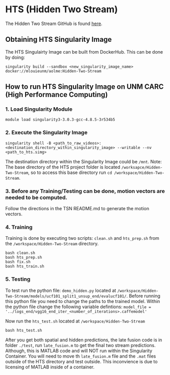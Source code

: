 # HTS (Hidden Two Stream)
The Hidden Two Stream GitHub is found [here](https://github.com/bryanyzhu/Hidden-Two-Stream).
## Obtaining HTS Singularity Image
The HTS Singulairty Image can be built from DockerHub. This can be done by doing:
```
singularity build --sandbox <new_singularity_image_name> docker://mlouieunm/aolme:Hidden-Two-Stream
```

## How to run HTS Singularity Image on UNM CARC (High Performance Computing)
### 1. Load Singularity Module
```
module load singularity3-3.0.3-gcc-4.8.5-3r534b5
```
### 2. Execute the Singularity Image
```
singularity shell -B <path_to_raw_videos>:<destination_directory_within_singularity_image> --writable --nv <path_to_hts.simg>
```
The destination directory within the Singularity Image could be ```/mnt```.
Note: The base directory of the HTS project folder is located ```/worksapce/Hidden-Two-Stream```, so to access this base directory run ```cd /workspace/Hidden-Two-Stream```.

### 3. Before any Training/Testing can be done, motion vectors are needed to be computed.
Follow the directions in the TSN README.md to generate the motion vectors.

### 4. Training
Training is done by executing two scripts: ```clean.sh``` and ```hts_prep.sh``` from the ```/workspace/Hidden-Two-Stream``` directory.
```
bash clean.sh
bash hts_prep.sh
bash fix.sh
bash hts_train.sh
```
### 5. Testing
To test run the python file: ```demo_hidden.py``` located at ```/workspace/Hidden-Two-Stream/models/ucf101_split1_unsup_end/evalucf101/```. Before running this python file you need to change the paths to the trained model. Within the python file change the following variable defintions:
```model_file = '../logs_end/vgg16_end_iter_<number_of_iterations>.caffemodel'```

Now run the ```hts_test.sh``` located at ```/workspace/Hidden-Two-Stream```
```
bash hts_test.sh
```

After you get both spatial and hidden predictions, the late fusion code is in folder ```./test```, run ```late_fusion.m``` to get the final two stream predictions. Although, this is MATLAB code and will NOT run within the Singularity Container. You will need to move th ```late_fusion.m``` file and the ```.mat``` files outside of the HTS directory and test outside. This inconvience is due to licensing of MATLAB inside of a container.
